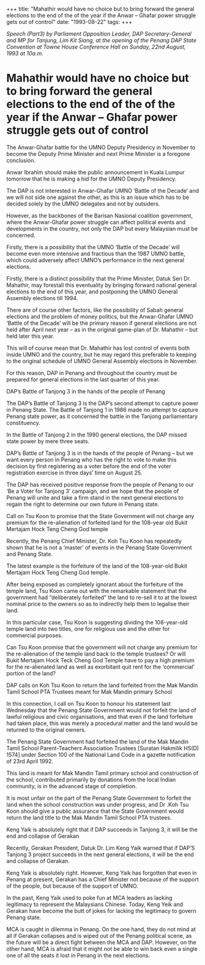 +++ 
title: "Mahathir would have no choice but to bring forward the general elections to the end of the of the year if the Anwar – Ghafar power struggle gets out of control"
date: "1993-08-22"
tags:
+++

_Speech (Part3)  by Parliament Opposition Leader, DAP Secretary-General and MP for Tanjung, Lim Kit Siang, at the opening of the Penang DAP State Convention at Towne House Conference Hall on Sunday, 22nd August, 1993 at 10a.m._

# Mahathir would have no choice but to bring forward the general elections to the end of the of the year if the Anwar – Ghafar power struggle gets out of control

The Anwar-Ghafar battle for the UMNO Deputy Presidency in November to become the Deputy Prime Minister and next Prime Minister is a foregone conclusion.</u>

Anwar Ibrahim should make the public announcement in Kuala Lumpur tomorrow that he is making a hid for the UMNO Deputy Presidency.

The DAP is not interested in Anwar-Ghafar UMNO ‘Battle of the Decade’ and we will not side one against the other, as this is an issue which has to be decided solely by the UMNO delegates and not by outsiders.

However, as the backbones of the Barisan Nasional coalition government, where the Anwar-Ghafar power struggle can affect political events and developments in the country, not only the DAP but every Malaysian must be concerned.

Firstly, there is a possibility that the UMNO ‘Battle of the Decade’ will become even more intensive and fractious than the 1987 UMNO battle, which could adversely affect UMNO’s performance in the next general elections.

Firstly, there is a distinct possibility that the Prime Minister, Datuk Seri Dr. Mahathir, may forestall this eventuality by bringing forward national general elections to the end of this year, and postponing the UMNO General Assembly elections till 1994.

There are of course other factors, like the possibility of Sabah general elections and the problem of money politics, but the Anwar-Ghafar UMNO ‘Battle of the Decade’ will be the primary reason if general elections are not held after April next year – as in the original game-plan of Dr. Mahathir – but held later this year.

This will of course mean that Dr. Mahathir has lost control of events both inside UMNO and the country, but he may regard this preferable to keeping to the original schedule of UMNO General Assembly elections in November.

For this reason, DAP in Penang and throughout the country must be prepared for general elections in the last quarter of this year.

DAP’s Battle of Tanjong 3 in the hands of the people of Penang



 The DAP’s Battle of Tanjong 3 is the DAP’s second attempt to capture power in Penang State. The Battle of Tanjong 1 in 1986 made no attempt to capture Penang state power, as it concerned the battle in the Tanjong parliamentary constituency.

In the Battle of Tanjong 2 in the 1990 general elections, the DAP missed state power by mere three seats.

DAP’s Battle of Tanjong 3 is in the hands of the people of Penang – but we want every person in Penang who has the right to vote to make this decision by first registering as a voter before the end of the voter registration exercise in three days’ time on August 25.

The DAP has received positive response from the people of Penang to our ‘Be a Voter for Tanjong 3’ campaign, and we hope that the people of Penang will unite and take a firm stand in the next general elections to regain the right to determine our own future in Penang state.

Call on Tsu Koon to promise that the State Government will not charge any premium for the re-alienation of forfeited land for the 108-year old Bukit Mertajam Hock Teng Cheng God temple


Recently, the Penang Chief Minister, Dr. Koh Tsu Koon has repeatedly shown that he is not a ‘master’ of events in the Penang State Government and Penang State.

The latest example is the forfeiture of the land of the 108-year-old Bukit Mertajam Hock Teng Cheng God temple.

After being exposed as completely ignorant about the forfeiture of the temple land, Tsu Koon came out with the remarkable statement that the government had “deliberately forfeited” the land to re-sell it to at the lowest nominal price to the owners so as to indirectly help them to legalise their land.

In this particular case, Tsu Koon is suggesting dividing the 108-year-old temple land into two titles, one for religious use and the other for commercial purposes.

Can Tsu Koon promise that the government will not charge any premium for the re-alienation of the temple land back to the temple trustees? Or will Bukit Mertajam Hock Teck Cheng God Temple have to pay a high premium for the re-alienated land as well as exorbitant quit rent for the ‘commercial’ portion of the land?

DAP calls on Koh Tsu Koon to return the land forfeited from the Mak Mandin Tamil School PTA Trustees meant for Mak Mandin primary School



In this connection, I call on Tsu Koon to honour his statement last Wednesday that the Penang State Government would not forfeit the land of lawful religious and civic organisations, and that even if the land forfeiture had taken place, this was merely a procedural matter and the land would be returned to the original owners.

The Penang State Government had forfeited the land of the Mak Mandin Tamil School Parent-Teachers Association Trustees [Suratan Hakmilik HS(D) 1574] under Section 100 of the National Land Code in a gazette notification of 23rd April 1992.

This land is meant for Mak Mandin Tamil primary school and construction of the school, contributed primarily by donations from the local Indian community, is in the advanced stage of completion.

It is most unfair on the part of the Penang State Government to forfeit the land when the school construction was under progress, and Dr .Koh Tsu Koon should give a public assurance that the State Government would return the land title to the Mak Mandin Tamil School PTA trustees.

Keng Yaik is absolutely right that if DAP succeeds in Tanjong 3, it will be the end and collapse of Gerakan


Recently, Gerakan President, Datuk Dr. Lim Keng Yaik warned that if DAP’S Tanjong 3 project succeeds in the next general elections, it will be the end and collapse of Gerakan.

Keng Yaik is absolutely right. However, Keng Yaik has forgotten that even in Penang at present, Gerakan has a Chief Minister not because of the support of the people, but because of the support of UMNO.

In the past, Keng Yaik used to poke fun at MCA leaders as lacking legitimacy to represent the Malaysians Chinese. Today, Keng Yeik and Gerakan have become the butt of jokes for lacking the legitimacy to govern Penang state.

MCA is caught in dilemma in Penang. On the one hand, they do not mind at all if Gerakan collapses and is wiped out of the Penang political scene, as the future will be a direct fight between the MCA and DAP. However, on the other hand, MCA is afraid that it might not be able to win back even a single one of all the seats it lost in Penang in the next elections.
 

